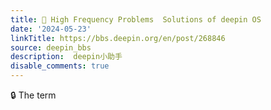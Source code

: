 ```yaml
---
title: 🚀 High Frequency Problems  Solutions of deepin OS
date: '2024-05-23'
linkTitle: https://bbs.deepin.org/en/post/268846
source: deepin_bbs
description:  deepin小助手 
disable_comments: true
---
```

🔒 The term
